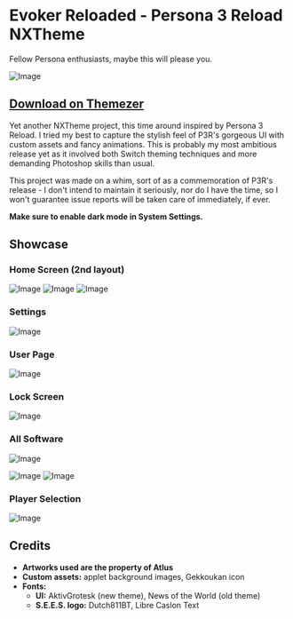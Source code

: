 # Evoker Reloaded - Persona 3 Reload NXTheme

Fellow Persona enthusiasts, maybe this will please you.

![Image](screenshots/h4.jpg)

## [Download on Themezer](https://themezer.net/packs/Evoker-Reloaded-Persona-3-Reload-746)

Yet another NXTheme project, this time around inspired by Persona 3 Reload. I tried my best to capture the stylish feel of P3R's gorgeous UI with custom assets and fancy animations. This is probably my most ambitious release yet as it involved both Switch theming techniques and more demanding Photoshop skills than usual.

This project was made on a whim, sort of as a commemoration of P3R's release - I don't intend to maintain it seriously, nor do I have the time, so I won't guarantee issue reports will be taken care of immediately, if ever.

**Make sure to enable dark mode in System Settings.**

## Showcase

### Home Screen (2nd layout)

![Image](screenshots/h1.jpg)
![Image](screenshots/h2.jpg)
![Image](screenshots/h3.jpg)

### Settings

![Image](screenshots/s.jpg)

### User Page

![Image](screenshots/u.jpg)

### Lock Screen

![Image](screenshots/l.jpg)

### All Software

![Image](screenshots/a1.jpg)

![Image](screenshots/a2.jpg)
![Image](screenshots/a3.jpg)

### Player Selection

![Image](screenshots/p.jpg)

## Credits

- **Artworks used are the property of Atlus**
- **Custom assets:** applet background images, Gekkoukan icon
- **Fonts:**
  - **UI:** AktivGrotesk (new theme), News of the World (old theme)
  - **S.E.E.S. logo:** Dutch811BT, Libre Caslon Text
